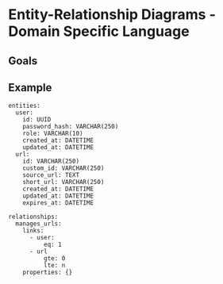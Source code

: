 # Entity-Relationship Diagrams - Domain Specific Language

## Goals

## Example

```
entities:
  user:
    id: UUID
    password_hash: VARCHAR(250)
    role: VARCHAR(10)
    created_at: DATETIME
    updated_at: DATETIME
  url:
    id: VARCHAR(250)
    custom_id: VARCHAR(250)
    source_url: TEXT
    short_url: VARCHAR(250)
    created_at: DATETIME
    updated_at: DATETIME
    expires_at: DATETIME

relationships:
  manages_urls:
    links:
      - user: 
          eq: 1
      - url
          gte: 0
          lte: n
    properties: {}
```
